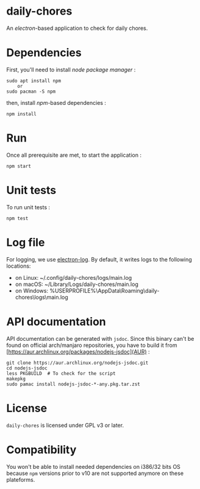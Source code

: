 # daily-chores

An *electron*-based application to check for daily chores.

# Dependencies

First, you'll need to install *node package manager* :

	sudo apt install npm
		or 
	sudo pacman -S npm

then, install *npm*-based dependencies :

	npm install

# Run

Once all prerequisite are met, to start the application :

	npm start

# Unit tests

To run unit tests :

	npm test

# Log file

For logging, we use [electron-log](https://www.npmjs.com/package/electron-log).
By default, it writes logs to the following locations:

* on Linux: ~/.config/daily-chores/logs/main.log
* on macOS: ~/Library/Logs/daily-chores/main.log
* on Windows: %USERPROFILE%\AppData\Roaming\daily-chores\logs\main.log

# API documentation

API documentation can be generated with `jsdoc`. Since this binary can't be
found on official arch/manjaro repositories, you have to build it from 
[https://aur.archlinux.org/packages/nodejs-jsdoc](AUR) :

	git clone https://aur.archlinux.org/nodejs-jsdoc.git
	cd nodejs-jsdoc
	less PKGBUILD  # To check for the script
	makepkg
	sudo pamac install nodejs-jsdoc-*-any.pkg.tar.zst


# License

`daily-chores` is licensed under GPL v3 or later.

# Compatibility

You won't be able to install needed dependencies on i386/32 bits OS because
`npm` versions prior to v10 are not supported anymore on these plateforms.


